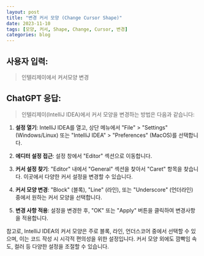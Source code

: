 ```yaml
---
layout: post
title: "변경 커서 모양 (Change Cursor Shape)"
date: 2023-11-10
tags: [모양, 커서, Shape, Change, Cursor, 변경]
categories: blog
---
```


## 사용자 입력:
> 인텔리제이에서 커서모양 변경

## ChatGPT 응답:
> 인텔리제이(IntelliJ IDEA)에서 커서 모양을 변경하는 방법은 다음과 같습니다:

1. **설정 열기**: IntelliJ IDEA를 열고, 상단 메뉴에서 "File" > "Settings" (Windows/Linux) 또는 "IntelliJ IDEA" > "Preferences" (MacOS)를 선택합니다.

2. **에디터 설정 접근**: 설정 창에서 "Editor" 섹션으로 이동합니다.

3. **커서 설정 찾기**: "Editor" 내에서 "General" 섹션을 찾아서 "Caret" 항목을 찾습니다. 이곳에서 다양한 커서 설정을 변경할 수 있습니다.

4. **커서 모양 변경**: "Block" (블록), "Line" (라인), 또는 "Underscore" (언더라인) 중에서 원하는 커서 모양을 선택합니다.

5. **변경 사항 적용**: 설정을 변경한 후, "OK" 또는 "Apply" 버튼을 클릭하여 변경사항을 적용합니다.

참고로, IntelliJ IDEA의 커서 모양은 주로 블록, 라인, 언더스코어 중에서 선택할 수 있으며, 이는 코드 작성 시 시각적 편의성을 위한 설정입니다. 커서 모양 외에도 깜빡임 속도, 컬러 등 다양한 설정을 조절할 수 있습니다.


